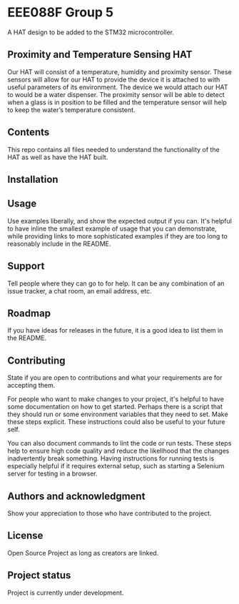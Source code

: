 # EEE088F Group 5

A HAT design to be added to the STM32 microcontroller.

## Proximity and Temperature Sensing HAT

Our HAT will consist of a temperature, humidity and proximity sensor. These sensors will allow for our HAT to provide the device it is attached to with useful parameters of its environment. The device we would attach our HAT to would be a water dispenser. The proximity sensor will be able to detect when a glass is in position to be filled and the temperature sensor will help to keep the water’s temperature consistent.

## Contents
This repo contains all files needed to understand the functionality of the HAT as well as have the HAT built.

## Installation


## Usage
Use examples liberally, and show the expected output if you can. It's helpful to have inline the smallest example of usage that you can demonstrate, while providing links to more sophisticated examples if they are too long to reasonably include in the README.

## Support
Tell people where they can go to for help. It can be any combination of an issue tracker, a chat room, an email address, etc.

## Roadmap
If you have ideas for releases in the future, it is a good idea to list them in the README.

## Contributing
State if you are open to contributions and what your requirements are for accepting them.

For people who want to make changes to your project, it's helpful to have some documentation on how to get started. Perhaps there is a script that they should run or some environment variables that they need to set. Make these steps explicit. These instructions could also be useful to your future self.

You can also document commands to lint the code or run tests. These steps help to ensure high code quality and reduce the likelihood that the changes inadvertently break something. Having instructions for running tests is especially helpful if it requires external setup, such as starting a Selenium server for testing in a browser.

## Authors and acknowledgment
Show your appreciation to those who have contributed to the project.

## License
Open Source Project as long as creators are linked.

## Project status
Project is currently under development.
